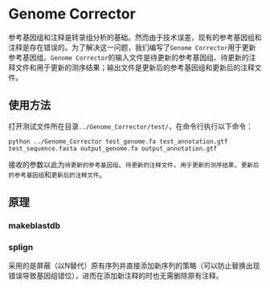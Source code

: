 # Genome Corrector

参考基因组和注释是转录组分析的基础。然而由于技术误差，现有的参考基因组和注释是存在错误的。为了解决这一问题，我们编写了`Genome Corrector`用于更新参考基因组。`Genome Corrector`的输入文件是待更新的参考基因组、待更新的注释文件和用于更新的测序结果；输出文件是更新后的参考基因组和更新后的注释文件。

## 使用方法

打开测试文件所在目录`../Genome_Corrector/test/`，在命令行执行以下命令：
    
    python ../Genome_Corrector test_genome.fa test_annotation.gtf test_sequence.fasta output_genome.fa output_annotation.gtf
    
接收的参数以此为`待更新的参考基因组`、`待更新的注释文件`、`用于更新的测序结果`、`更新后的参考基因组`和`更新后的注释文件`。

## 原理

### makeblastdb

### splign


采用的是屏蔽（以N替代）原有序列并直接添加新序列的策略（可以防止替换出现错误导致基因组错位），进而在添加新注释的时也无需删除原有注释。
